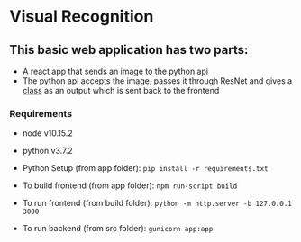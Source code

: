 # Visual Recognition

## This basic web application has two parts:
- A react app that sends an image to the python api
- The python api accepts the image, passes it through ResNet and gives a [class](https://gist.github.com/sdhnshu/8982ff7bac4f8f839af3ee2055ee8b0e) as an output which is sent back to the frontend

### Requirements
- node v10.15.2
- python v3.7.2

- Python Setup (from app folder):
`pip install -r requirements.txt`

- To build frontend (from app folder): 
`npm run-script build`

- To run frontend (from build folder): 
`python -m http.server -b 127.0.0.1 3000`

- To run backend (from src folder):
`gunicorn app:app`